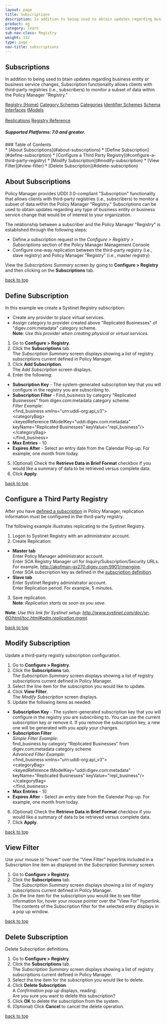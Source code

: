 ```yaml
---
layout: page
title: Subscriptions
description: In addition to being used to obtain updates regarding business entity or business service changes, Subscription functionality allows clients with third-party registries (i.e., subscribers) to monitor a subset of data within the Policy Manager "Registry."
product: ag
category: learn
sub-nav-class: Registry
weight: 112
type: page
nav-title: subscriptions
---
```


## Subscriptions
In addition to being used to btain updates regarding business entity or business service changes, Subscription functionality allows clients with third-party registries (i.e., subscribers) to monitor a subset of data within the Policy Manager "Registry."



<a href="../registry/registry_toc.html" class="button secondary">Registry (Home)</a> <a href="../registry/category_schemes.html" class="button secondary">Category Schemes</a> <a href="../registry/categories.html" class="button secondary">Categories</a> <a href="../registry/identifier_schemes.html" class="button secondary">Identifier Schemes</a> <a href="../registry/schema.html" class="button secondary">Schema</a> <a href="../registry/interfaces.html" class="button secondary">Interfaces</a> <a href="../registry/tmodels.html" class="button secondary">tModels</a> <br><br> <a href="../registry/replications.html" class="button secondary">Replications</a> <a href="../registry/registry_reference.html" class="button secondary">Registry Reference</a>
<h5 class="stamp">Supported Platforms: 7.0 and greater.</h5>
### Table of Contents
<div id="toc-marker"></div>
* [About Subscriptions](#about-subscriptions)
* [Define Subscription](#define-subscription)
* [Configure a Third Party Registry](#configure-a-third-party-registry)
* [Modify Subscription](#modify-subscription)
* [View Filter](#view-filter)
* [Delete Subscription](#delete-subscription)

## About Subscriptions

Policy Manager provides UDDI 3.0-compliant "Subscription" functionality that allows clients with third-party registries (i.e., subscribers) to monitor a subset of data within the Policy Manager "Registry." Subscriptions can be used to obtain updates regarding any type of business entity or business service change that would be of interest to your organization.

The relationship between a subscriber and the Policy Manager "Registry" is established through the following steps:

* Define a subscription request in the *Configure > Registry > Subscriptions* section of the Policy Manager Management Console
* Configure one-way replication between the third-party registry (i.e., slave registry) and Policy Manager "Registry" (i.e., master registry)

View the *Subscriptions Summary* screen by going to **Configure > Registry** and then clicking on the **Subscriptions** tab.

<a href="#top">back to top</a> 


## Define Subscription

In this example we create a Systinet Registry subscription:

* Create any provider to place virtual services.
* Assign category to provider created above "Replicated Businesses" of "digev.com:metadata" category scheme.  
**Note**: *Use this provider when creating physical or virtual services.*

1. Go to **Configure > Registry**.
2. Click the **Subscriptions** tab.  
The *Subscription Summary* screen displays showing a list of registry subscriptions current defined in Policy Manager.
3. Click **Add Subscription**.  
The *Add Subscription* screen displays.
4. Enter the following:  
  * **Subscription Key** - The system-generated subscription key that you will configure in the registry you are subscribing to.
  * **Subscription Filter** - Find_business by category "Replicated Businesses" from digev.com:metadata category scheme.  
*Filter Example*:  
&lt;find&#95;business xmlns="urn:uddi-org:api&#95;v3"&gt;  
&lt;categoryBag&gt;  
&lt;keyedReference tModelKey="uddi:digev.com:metadata" keyName="Replicated Businesses" keyValue="repl&#95;business"/&gt;  
&lt;/categoryBag&gt;  
&lt;/find&#95;business&gt;
  * **Max Entries** - 10
  * **Expires After** - Select an entry date from the Calendar Pop-up. For example, one month from today.
5. (Optional) Check the **Retrieve Data in Brief Format** checkbox if you would like a summary of data to be retrieved versus complete data.
6. Click **Apply**.

<a href="#top">back to top</a>

## Configure a Third Party Registry

After you have [defined a subscription](#define-subscription) in Policy Manager, replication information must be configured in the third-party registry. 

The following example illustrates replicating to the Systinet Registry.

1. Logon to Systinet Registry with an administrator account.
2. Create Replication:  
  * **Master tab**  
  Enter Policy Manager administrator account.  
  Enter SOA Registry Manager url for Inquiry/Subscription/Security URLs. For example, http://akofman-gx270.digev.com:9901/rmengine.  
  Enter SOA subscription key as defined in the [subscription definition](#define-subscription).
  * **Slave tab**  
  Enter Systinet Registry administrator account.  
  Enter Replication period. For example, 5 minutes.
3. Save replication.  
**Note**: *Replication starts as soon as you save*.

**Note**: *Use this link for Systinet setup: http://www.systinet.com/doc/sr-60/html/toc.html#adm.replication.mgmt.*

<a href="#top">back to top</a>

## Modify Subscription

Update a third-party registry subscription configuration.

1. Go to **Configure > Registry**.
2. Click the **Subscriptions** tab.  
The *Subscription Summary* screen displays showing a list of registry subscriptions current defined in Policy Manager.
3. Select the line item for the subscription you would like to update.
4. Click **View Filter**.  
The *Modify Subscription* screen displays.
5. Update the following items as needed:  
  * **Subscription Key** - The system-generated subscription key that you will configure in the registry you are subscribing to.  You can use the current subscription key or remove it. If you remove the subscription key, a new one will be generated with you apply your changes.
  * **Subscription Filter**  
*Simple Filter Example*:  
find_business by category "Replicated Businesses" from digev.com:metadata category scheme  
*Advanced Filter Example*:   
&lt;find&#95;business xmlns="urn:uddi-org:api&#95;v3"&gt;  
&lt;categoryBag&gt;  
&lt;keyedReference tModelKey="uddi:digev.com:metadata" keyName="Replicated Businesses" keyValue="repl&#95;business"/&gt;  
&lt;/categoryBag&gt;  
&lt;/find&#95;business&gt;
  * **Max Entries** - 10
  * **Expires After** - Select an entry date from the Calendar Pop-up. For example, one month from today.
6. (Optional) Check the **Retrieve Data in Brief Format** checkbox if you would like a summary of data to be retrieved versus complete data.
7. Click **Apply**.

<a href="#top">back to top</a>

## View Filter

Use your mouse to "hover" over the "View Filter" hyperlink included in a Subscription line item as displayed on the *Subscription Summary* screen.

1. Go to **Configure > Registry**.
2. Click the **Subscriptions** tab.  
The *Subscription Summary* screen displays showing a list of registry subscriptions current defined in Policy Manager.
3. On the line item for the subscription you would like to see filter information for, hover your mouse pointer over the "View For" hyperlink.  
The contents of the Subscription filter for the selected entry displays in a pop up window.

<a href="#top">back to top</a>

## Delete Subscription

Delete Subscription definitions.

1. Go to **Configure > Registry**.
2. Click the **Subscriptions** tab.  
The *Subscription Summary* screen displays showing a list of registry subscriptions current defined in Policy Manager.
3. Select the line item for the subscription you would like to delete.
4. Click **Delete Subscription**.  
A *Confirmation pop up* displays, reading:  
Are you sure you want to delete this subscription?
5. Click **OK** to delete the subscription from the system.
6. (Optional) Click **Cancel** to cancel the delete operation.

<a href="#top">back to top</a>